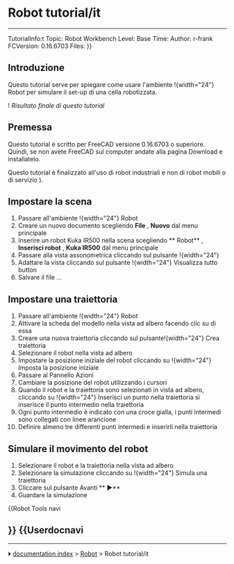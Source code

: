 # Robot tutorial/it
---
 TutorialInfo:t
   Topic:  Robot Workbench
   Level:  Base
   Time: 
   Author: r-frank
   FCVersion: 0.16.6703
   Files: 
}}

## Introduzione

Questo tutorial serve per spiegare come usare l\'ambiente !{width="24"} Robot per simulare il set-up di una cella robotizzata.

! 
*Risultato finale di questo tutorial*

## Premessa

Questo tutorial è scritto per FreeCAD versione 0.16.6703 o superiore. Quindi, se non avete FreeCAD sul computer andate alla pagina Download e installatelo.

Questo tutorial è finalizzato all\'uso di robot industriali e non di robot mobili o di servizio ).

## Impostare la scena 

1.  Passare all\'ambiente !{width="24"} Robot
2.  Creare un nuovo documento scegliendo **File** , **Nuovo** dal menu principale
3.  Inserire un robot Kuka IR500 nella scena scegliendo ** Robot** , **Inserisci robot** , **Kuka IR500** dal menu principale
4.  Passare alla vista assonometrica cliccando sul pulsante !{width="24"}
5.  Adattare la vista cliccando sul pulsante !{width="24"} Visualizza tutto button
6.  Salvare il file \...

## Impostare una traiettoria 

1.  Passare all\'ambiente !{width="24"} Robot
2.  Attivare la scheda del modello nella vista ad albero facendo clic su di essa
3.  Creare una nuova traiettoria cliccando sul pulsante!{width="24"} Crea traiettoria
4.  Selezionare il robot nella vista ad albero
5.  Impostare la posizione iniziale del robot cliccando su !{width="24"} Imposta la posizione iniziale
6.  Passare al Pannello Azioni
7.  Cambiare la posizione del robot utilizzando i cursori
8.  Quando il robot e la traiettoria sono selezionati in vista ad albero, cliccando su !{width="24"} Inserisci un punto nella traiettoria si inserisce il punto intermedio nella traiettoria
9.  Ogni punto intermedio è indicato con una croce gialla, i punti intermedi sono collegati con linee arancione
10. Definire almeno tre differenti punti intermedi e inserirli nella traiettoria

## Simulare il movimento del robot 

1.  Selezionare il robot e la traiettoria nella vista ad albero
2.  Selezionare la simulazione cliccando su !{width="24"}  Simula una traiettoria
3.  Cliccare sul pulsante Avanti ** &#9654;**
4.  Guardare la simulazione


{{Robot Tools navi

}} {{Userdocnavi
---



---
⏵ [documentation index](../README.md) > [Robot](Robot_Workbench.md) > Robot tutorial/it
